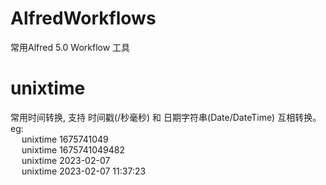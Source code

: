 # AlfredWorkflows
常用Alfred 5.0 Workflow 工具


# unixtime
常用时间转换, 支持 时间戳(/秒毫秒) 和 日期字符串(Date/DateTime) 互相转换。  
eg:  
&emsp; unixtime 1675741049  
&emsp; unixtime 1675741049482  
&emsp; unixtime 2023-02-07  
&emsp; unixtime 2023-02-07 11:37:23  

